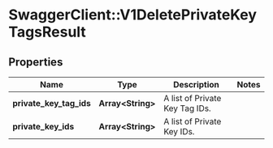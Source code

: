 # SwaggerClient::V1DeletePrivateKeyTagsResult

## Properties
Name | Type | Description | Notes
------------ | ------------- | ------------- | -------------
**private_key_tag_ids** | **Array&lt;String&gt;** | A list of Private Key Tag IDs. | 
**private_key_ids** | **Array&lt;String&gt;** | A list of Private Key IDs. | 

